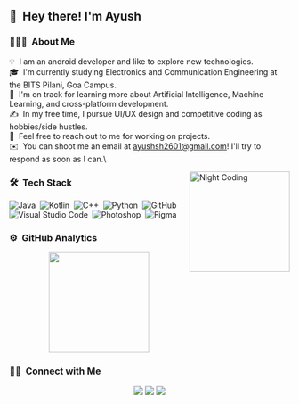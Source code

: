 ## 👋 &nbsp;Hey there! I'm Ayush

### 👨🏻‍💻 &nbsp;About Me

💡 &nbsp;I am an android developer and like to explore new technologies.\
🎓 &nbsp;I'm currently studying Electronics and Communication Engineering at the BITS Pilani, Goa Campus.\
🌱 &nbsp;I'm on track for learning more about Artificial Intelligence, Machine Learning, and cross-platform development.\
✍️ &nbsp;In my free time, I pursue UI/UX design and competitive coding as hobbies/side hustles.\
💬 &nbsp;Feel free to reach out to me for working on projects.\
✉️ &nbsp;You can shoot me an email at ayushsh2601@gmail.com! I'll try to respond as soon as I can.\


<img alt="Night Coding" height="180" src="https://media.giphy.com/media/ZVik7pBtu9dNS/giphy.gif" align="right"/>

### 🛠 &nbsp;Tech Stack

![Java](https://img.shields.io/badge/-Java-333333?style=flat&logo=Java&logoColor=FFA518)&nbsp;
![Kotlin](https://img.shields.io/badge/-Kotlin-333333?style=flat&logo=kotlin)&nbsp;
![C++](https://img.shields.io/badge/-C++-333333?style=flat&logo=C%2B%2B&logoColor=00599C)&nbsp;
![Python](https://img.shields.io/badge/-Python-333333?style=flat&logo=python)&nbsp;
![GitHub](https://img.shields.io/badge/-GitHub-333333?style=flat&logo=github)&nbsp;
![Visual Studio Code](https://img.shields.io/badge/-Visual%20Studio%20Code-333333?style=flat&logo=visual-studio-code&logoColor=007ACC)&nbsp;
![Photoshop](https://img.shields.io/badge/-Photoshop-333333?style=flat&logo=adobe-photoshop)&nbsp;
![Figma](https://img.shields.io/badge/-Figma-333333?style=flat&logo=figma)&nbsp;


### ⚙️ &nbsp;GitHub Analytics

<p align="center">
<a href="https://github.com/ayush-sharma2601">
  <img height="180em" src="https://github-readme-stats-eight-theta.vercel.app/api?username=ayush-sharma2601&show_icons=true&theme=vue-dark&include_all_commits=true&count_private=true" />
  
</a>
</p>

### 🤝🏻 &nbsp;Connect with Me

<p align="center">
<a href="https://www.linkedin.com/in/ayush-sharma-07a571197/"><img src="https://img.shields.io/badge/-Ayush%20Sharma%20-0077B5?style=flat-square&logo=Linkedin&logoColor=white"/></a>
<a href="mailto:ayushsh2601@gmail.com"><img src="https://img.shields.io/badge/-ayushsh2601@gmail.com-D14836?style=flat-square&logo=Gmail&logoColor=white"/></a>
<a href="https://www.instagram.com/ayush___2001/?hl=en"><img src="https://img.shields.io/badge/-@ayush___2001-E4405F?style=flat-square&logo=Instagram&logoColor=white"/></a>

</p>

